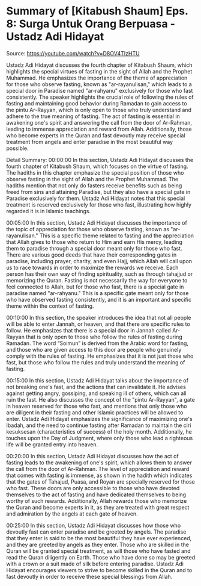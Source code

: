 # Summary of [Kitabush Shaum] Eps. 8: Surga Untuk Orang Berpuasa - Ustadz Adi Hidayat

Source: https://youtube.com/watch?v=D8OV4TIzHTU

Ustadz Adi Hidayat discusses the fourth chapter of Kitabush Shaum, which highlights the special virtues of fasting in the sight of Allah and the Prophet Muhammad. He emphasizes the importance of the theme of appreciation for those who observe fasting, known as "ar-rayanulisan," which leads to a special door in Paradise named "ar-rahyanu" exclusively for those who fast consistently. The speaker highlights the crucial role of following the rules of fasting and maintaining good behavior during Ramadan to gain access to the pintu Ar-Rayyan, which is only open to those who truly understand and adhere to the true meaning of fasting. The act of fasting is essential in awakening one's spirit and answering the call from the door of Ar-Rahman, leading to immense appreciation and reward from Allah. Additionally, those who become experts in the Quran and fast devoutly may receive special treatment from angels and enter paradise in the most beautiful way possible.

Detail Summary: 
00:00:00
In this section, Ustadz Adi Hidayat discusses the fourth chapter of Kitabush Shaum, which focuses on the virtue of fasting. The hadiths in this chapter emphasize the special position of those who observe fasting in the sight of Allah and the Prophet Muhammad. The hadiths mention that not only do fasters receive benefits such as being freed from sins and attaining Paradise, but they also have a special gate in Paradise exclusively for them. Ustadz Adi Hidayat notes that this special treatment is reserved exclusively for those who fast, illustrating how highly regarded it is in Islamic teachings.

00:05:00
In this section, Ustadz Adi Hidayat discusses the importance of the topic of appreciation for those who observe fasting, known as "ar-rayanulisan." This is a specific theme related to fasting and the appreciation that Allah gives to those who return to Him and earn His mercy, leading them to paradise through a special door meant only for those who fast. There are various good deeds that have their corresponding gates in paradise, including prayer, charity, and even Hajj, which Allah will call upon us to race towards in order to maximize the rewards we receive. Each person has their own way of finding spirituality, such as through tahajjud or memorizing the Quran. Fasting is not necessarily the way for everyone to feel connected to Allah, but for those who fast, there is a special gate in paradise named "ar-rahyanu." This is a specific gate meant only for those who have observed fasting consistently, and it is an important and specific theme within the context of fasting.

00:10:00
In this section, the speaker introduces the idea that not all people will be able to enter Jannah, or heaven, and that there are specific rules to follow. He emphasizes that there is a special door in Jannah called Ar-Rayyan that is only open to those who follow the rules of fasting during Ramadan. The word “Soimun” is derived from the Arabic word for fasting, and those who are given access to this door are people who genuinely comply with the rules of fasting. He emphasizes that it is not just those who fast, but those who follow the rules and truly understand the meaning of fasting.

00:15:00
In this section, Ustadz Adi Hidayat talks about the importance of not breaking one's fast, and the actions that can invalidate it. He advises against getting angry, gossiping, and speaking ill of others, which can all ruin the fast. He also discusses the concept of the "pintu Ar-Rayyan", a gate in heaven reserved for those who fast, and mentions that only those who are diligent in their fasting and other Islamic practices will be allowed to enter. Ustadz Adi Hidayat emphasizes the significance of maximizing one's Ibadah, and the need to continue fasting after Ramadan to maintain the ciri kesuksesan (characteristics of success) of the holy month. Additionally, he touches upon the Day of Judgment, where only those who lead a righteous life will be granted entry into heaven.

00:20:00
In this section, Ustadz Adi Hidayat discusses how the act of fasting leads to the awakening of one's spirit, which allows them to answer the call from the door of Ar-Rahman. The level of appreciation and reward that comes with fasting is immense, as shown in the hadith which indicates that the gates of Tahajud, Puasa, and Royan are specially reserved for those who fast. These doors are only accessible to those who have devoted themselves to the act of fasting and have dedicated themselves to being worthy of such rewards. Additionally, Allah rewards those who memorize the Quran and become experts in it, as they are treated with great respect and admiration by the angels at each gate of heaven.

00:25:00
In this section, Ustadz Adi Hidayat discusses how those who devoutly fast can enter paradise and be greeted by angels. The paradise that they enter is said to be the most beautiful they have ever experienced, and they are greeted by angels as they enter. Those who are skilled in the Quran will be granted special treatment, as will those who have fasted and read the Quran diligently on Earth. Those who have done so may be greeted with a crown or a suit made of silk before entering paradise. Ustadz Adi Hidayat encourages viewers to strive to become skilled in the Quran and to fast devoutly in order to receive these special blessings from Allah.

